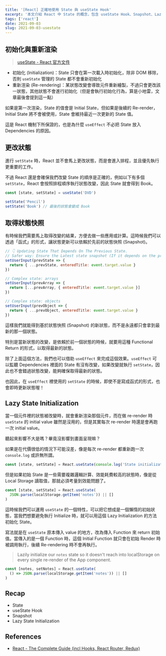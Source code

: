 ```yaml
---
title: '[React] 正確地使用 State 與 useState Hook'
excerpt: '本文介紹 React 中 State 的概念，包含 useState Hook、Snapshot、Lazy State Initialization 等觀念，看似簡單的狀態，其實有一些細節觀念是初學時容易忽略的。'
tags: ['react']
date: 2021-09-03
slug: 2021-09-03-usestate
---
```


## 初始化與重新渲染

> [useState - React 官方文件](https://zh-hant.reactjs.org/docs/hooks-reference.html#usestate)

- 初始化 (Initialization)：State 只會在第一次載入時初始化，除非 DOM 移除，否則 `useState` 管理的 State 都不會重新初始化
- 重新渲染 (Re-rendering)：某狀態改變會導致元件重新繪製，不過只會更改該一狀態，其他狀態不會進行初始化（但是會執行初始化行為，算是小地雷，文章最後會提到這一點）

如果是第一次渲染，State 的值會是 Initial State，但如果是後續的 Re-render，Initial State 將不會被使用，State 會維持最近一次更新的 State 值。

這是 React 機制下所保證的，也是為什麼 `useEffect` 不必把 State 放入 Dependencies 的原因。

## 更改狀態

進行 `setState` 時，React 並不會馬上更改狀態，而是會進入排程，並且優先執行更重要的工作。

不過 React 還是會確保我們改變 State 的順序是正確的，例如以下有多個 `setState`，React 會按照排程順序執行狀態改變，因此 State 就會得到 Book。

```jsx
const [state, setState] = useState('DVD')

setState('Pencil')
setState('Book') // 最後的狀態會變成 Book
```

## 取得狀態快照

有時候我們需要馬上取得改變的結果，方便去做一些應用或計算。這時候我們可以透過「函式」的形式，讓狀態更新可以依賴於先前的狀態快照 (Snapshot)。

```jsx
// 👇 Updating State That Depends On The Previous State.
// Safer way: Ensure the Latest state snapshot (If it depends on the previous state)
setUserInput(prevState => {
  return { ...prevState, enteredTitle: event.target.value }
})

// Complex state: arrays
setUserInput(prevArray => {
  return [...prevArray, { enteredTitle: event.target.value }]
})

// Complex state: objects
setUserInput(prevObject => {
  return { ...prevObject, enteredTitle: event.target.value }
})
```

這樣我們就能得到基於狀態快照 (Snapshot) 的新狀態，而不是永遠都只會拿到最新的那一個狀態。

特別是當新狀態的改變，是依賴於前一個狀態的時候，就要用這種 Functional Return 的形式，以取得最新的狀態。

除了上面這個方法，我們也可以借助 `useEffect` 來完成這個效果。`useEffect` 可以監聽 Dependencies 裡面的 State 有沒有改變，如果改變就執行 `setState`，因此也不會錯過狀態改變，能夠確保取得最新的狀態。

也因此，在 `useEffect` 裡使用的 `setState` 的時候，即使不是寫成函式的形式，也會即時更新狀態喔！

## Lazy State Initialization

當一個元件裡的狀態被改變時，就會重新渲染那個元件，而在做 re-render 時 `useState` 的 initial value 雖然是沒用的，但是其實每次 re-render 時還是會再跑一次 initial value。

聽起來影響不大是嗎？畢竟沒影響到畫面呈現嘛？

如果是在代價很低的情況下可能沒差，像是每次 re-render 都重新跑一次 `console.log` 或許無所謂。

```jsx
const [state, setState] = React.useState(console.log('State initialization'))
```

但是如果初始 State 是一些需要複雜邏輯計算、效能耗費較高的狀態時，像是從 Local Storage 讀取值，那就必須考量到效能問題了。

```jsx
const [state, setState] = React.useState(
  JSON.parse(localStorage.getItem('notes')) || []
)
```

這時候我們可以運用 `useState` 的一個特性，可以把它想成是一個懶惰的初始狀態，當我們想要避免執行 Initialize 時，就可以用這個 Lazy Initialization 的方法初始化 State。

寫法就是在 `useState` 原本傳入 value 的地方，改為傳入 Function 來 return 初始值。當傳入的是一個 Function 時，這個 Initial Function 就只會在初始 Render 時被調用執行，後續 Re-rendering 時不會再執行。

> Lazily initialize our `notes` state so it doesn't reach into localStorage on every single re-render of the App component.

```jsx
const [notes, setNotes] = React.useState(
  () => JSON.parse(localStorage.getItem('notes')) || []
)
```

## Recap

- State
- useState Hook
- Snapshot
- Lazy State Initialization

## References

- [React - The Complete Guide (incl Hooks, React Router, Redux)](https://www.udemy.com/course/react-the-complete-guide-incl-redux/)
